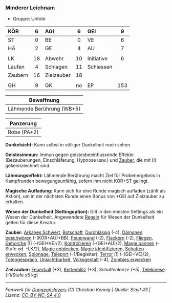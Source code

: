 ### Minderer Leichnam

- Gruppe: Untote

| KÖR     |  6  | AGI        |  6  | GEI        |  9  |
| :------ | :-: | :--------- | :-: | :--------- | :-: |
| ST      |  0  | BE         |  0  | VE         |  6  |
| HÄ      |  2  | GE         |  4  | AU         |  7  |
|         |     |            |     |            |     |
| LK      | 18  | Abwehr     | 10  | Initiative |  6  |
| Laufen  |  4  | Schlagen   | 11  | Schiessen  |     |
| Zaubern | 16  | Zielzauber | 18  |            |     |
|         |     |            |     |            |     |
| GH      |  9  | GK         | no  | EP         | 153 |

|        Bewaffnung         |
| :-----------------------: |
| Lähmende Berührung (WB+5) |

|  Panzerung  |
| :---------: |
| Robe (PA+2) |

**Dunkelsicht:** Kann selbst in völliger Dunkelheit noch sehen.

**Geistesimmun:** Immun gegen geistesbeeinflussende Effekte (Bezauberungen, Einschläferung, Hypnose usw.) und [Zauber](../../fanwerk/zauber/zauber.md), die mit (!) gekennzeichnet sind.

**Lähmungseffekt:** Lähmende Berührung macht Ziel für Probenergebnis in Kampfrunden bewegungsunfähig, sofern ihm nicht KÖR+ST gelingt.

**Magische Aufladung:** Kann sich für eine Runde magisch aufladen (zählt als Aktion), um in der nächsten Runde einen Bonus von +GEI auf Zielzauber zu erhalten.

**Wesen der Dunkelheit (Settingoption):** Gilt in den meisten Settings als ein Wesen der Dunkelheit. Angewendete [Regeln](../../grw/regeln-proben.md) für Wesen der Dunkelheit gelten für diese Kreatur.

**Zauber:** [Arkanes Schwert](../../grw/zauber/arkanes-schwert.md), [Botschaft](../../grw/zauber/botschaft.md), [Durchlässig](../../grw/zauber/durchlaessig.md) (-4), [Dämonen beschwören](../../grw/zauber/daemonen-beschwoeren.md) (-(KÖR+AU)+BB), [Feuerwand](../../grw/zauber/feuerwand.md) (-2), [Flackern](../../grw/zauber/flackern.md) (-2), [Fliegen](../../grw/zauber/fliegen.md), [Gehorche](../../grw/zauber/gehorche.md) [!] (-(GEI+VE)/2), [Kontrollieren](../../grw/zauber/kontrollieren.md) (-(GEI+AU)/2), [Magie bannen](../../grw/zauber/magie-bannen.md) (-Stufe od. -LK/2), [Magie entdecken](../../grw/zauber/magie-entdecken.md), [Magie identifizieren](../../grw/zauber/magie-identifizieren.md), [Schatten erwecken](../../grw/zauber/schatten-erwecken.md), [Spionage](../../grw/zauber/spionage.md), [Teleport](../../grw/zauber/teleport.md) (-1/Begleiter), [Terror](../../grw/zauber/terror.md) [!] (-(GEI+VE)/2), [Totengespräch](../../grw/zauber/totengespraech.md), [Unsichtbarkeit](../../grw/zauber/unsichtbarkeit.md), [Volksgestalt](../../grw/zauber/volksgestalt.md) (-4), [Zombies erwecken](../../grw/zauber/zombies-erwecken.md)

**Zielzauber:** [Feuerball](../../grw/zauber/feuerball.md) (+3), [Kettenblitz](../../grw/zauber/kettenblitz.md) (+3), _Schattenlanze (+5)_, [Telekinese](../../grw/zauber/telekinese.md) (-1/Stufe x5 kg)

---

_Fanwerk für [Dungeonslayers](https://www.dungeonslayers.net/) (C) Christian Kennig | Quelle: Slay! #3 | Lizenz: [CC-BY-NC-SA 4.0](https://creativecommons.org/licenses/by-nc-sa/4.0/deed.de)_

